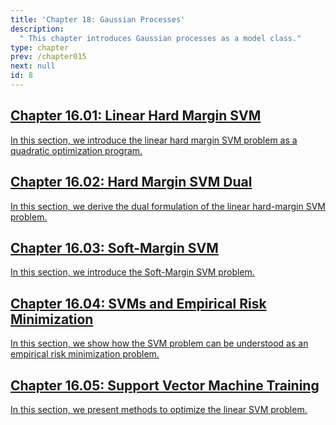 ```yaml
---
title: 'Chapter 18: Gaussian Processes'
description:
  " This chapter introduces Gaussian processes as a model class." 
type: chapter
prev: /chapter015
next: null
id: 8
---
```



<section class="c72e2d57">
  <h2 class="_5e0ebe7a">
  <a class="_46224d00 _7e2d93b5" href="/chapter16-01-linsvm-hard-margin">Chapter 16.01: Linear Hard Margin SVM</a>

  </h2>
  <p class="de526628">
  <a class="_46224d00 _7e2d93b5" href="/chapter16-01-linsvm-hard-margin"> In this section, we introduce the linear hard margin SVM problem as a quadratic optimization program. </a>
  </p>
</section>





<section class="c72e2d57">
  <h2 class="_5e0ebe7a">
  <a class="_46224d00 _7e2d93b5" href="/chapter16-02-linsvm-hard-margin-dual">Chapter 16.02: Hard Margin SVM Dual</a>

  </h2>
  <p class="de526628">
  <a class="_46224d00 _7e2d93b5" href="/chapter16-02-linsvm-hard-margin-dual"> In this section, we derive the dual formulation of the linear hard-margin SVM problem. </a>
  </p>
</section>





<section class="c72e2d57">
  <h2 class="_5e0ebe7a">
  <a class="_46224d00 _7e2d93b5" href="/chapter16-03-linsvm-soft-margin">Chapter 16.03: Soft-Margin SVM</a>

  </h2>
  <p class="de526628">
  <a class="_46224d00 _7e2d93b5" href="/chapter16-03-linsvm-soft-margin"> In this section, we introduce the Soft-Margin SVM problem. </a>
  </p>
</section>





<section class="c72e2d57">
  <h2 class="_5e0ebe7a">
  <a class="_46224d00 _7e2d93b5" href="/chapter16-04-linsvm-erm">Chapter 16.04: SVMs and Empirical Risk Minimization</a>

  </h2>
  <p class="de526628">
  <a class="_46224d00 _7e2d93b5" href="/chapter16-04-linsvm-erm"> In this section, we show how the SVM problem can be understood as an empirical risk minimization problem. </a>
  </p>
</section>





<section class="c72e2d57">
  <h2 class="_5e0ebe7a">
  <a class="_46224d00 _7e2d93b5" href="/chapter16-05-linsvm-optimization">Chapter 16.05: Support Vector Machine Training</a>

  </h2>
  <p class="de526628">
  <a class="_46224d00 _7e2d93b5" href="/chapter16-05-linsvm-optimization"> In this section, we present methods to optimize the linear SVM problem. </a>
  </p>
</section>




